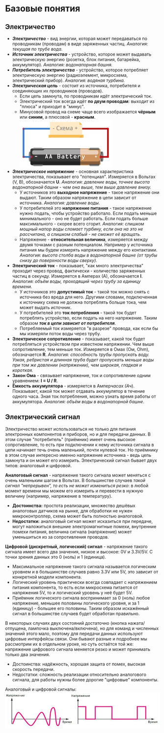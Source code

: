# Базовые понятия

## Электричество

- ***Электричество*** - вид энергии, которая может передаваться по проводникам (проводам) в виде заряженных частиц. *Аналогия: текущая по трубе вода.*  
- ***Источник электричества*** - устройство, которое может выдавать электрическую энергию (розетка, блок питания, батарейка, аккумулятор). *Аналогия: водонапорная башня.*  
- ***Потребитель электричества*** - устройство, которое потребляет электрическую энергию (радиоэлемент, микросхема, электрический прибор). *Аналогия: водяная турбина.*  
- ***Электрическая цепь*** - состоит из источника, потребителя и соединяющих их проводников (проводов).
  - Если цепь замкнута, по проводникам идёт электрический ток.
  - Электрический ток всегда идёт **по двум проводам**: выходит из "плюса" и приходит в "минус".  
  - Минусовой провод на схеме чаще всего изображается **чёрным** или **синим**, а плюсовой - **красным**.  
![Электрическая цепь](images/el-circ.png "Электрическая цепь")  
- ***Электрическое напряжение*** - основная характеристика электричества, показывает его "потенциал". Измеряется в Вольтах (V, В), обозначается **U**. *Аналогия: давление воды, точнее высота водонапорной башни - чем она выше, тем выше давление внизу.*  
  - У источников это **выходное напряжение** - такое напряжение они выдают.   Таким образом напряжение в цепи зависит от источника. *Аналогия: давление воды.*  
  - У потребителей это **напряжение питания** - такое напряжение нужно подать, чтобы устройство работало. Если подать меньше минимального - оно не будет работать. Если подать больше максимального - скорее всего сгорит. *Аналогия: слишком мощный напор воды сломает турбину, если она на это не рассчитана, а слишком слабый - не сможет её вращать.*
  - Напряжение - **относительная величина**, измеряется между двумя точками с разным потенциалом. Например у источника питания мы будем измерять напряжение между его контактами. *Аналогия: высота столба воды в водонапорной башне (от трубы снизу до поверхности воды сверху).*  
- **Электрический ток** - показывает, "как много электричества" проходит через провод, фактически - количество заряженных частиц в секунду. Измеряется в Амперах (А), обозначается **I**. *Аналогия: объём воды, проходящий через трубу за единицу времени.*  
  - У источников это **допустимый ток** - такой ток можно снять с источника без вреда для него. Другими словами, подключенная к источнику схема не должна потреблять больше тока, чем может выдать источник.
  - У потребителей это **ток потребления** - такой ток будет потреблять устройство, если подать на него напряжение. Таким образом ***ток в цепи зависит от потребителя***.
  - Потребляемый ток измеряется "в разрезе" провода, как если бы мы измеряли поток воды через трубу.
- **Электрическое сопротивление** - показывает, какой ток будет потребляться устройством при известном напряжении. Чем выше сопротивление, тем меньше ток. Измеряется в Омах (Ом, Ohm), обозначается **R**. *Аналогия: способность трубы пропускать воду. Узкая, ребристая и длинная труба будет пропускать меньше воды при том же давлении (напряжении), чем широкая, гладкая и короткая.*  
- **Закон Ома** - связывает напряжение, ток и сопротивление одним уравнением: **I = U / R**.
- **Ёмкость аккумулятора** - измеряется в Ампер*часах (А*ч). Показывает, какой ток может отдавать аккумулятор в течение одного часа. Зная ток потребления, можно узнать время работы от аккумулятора. *Аналогия: объём воды в водонапорной башне*.  

## Электрический сигнал  

Электричество может использоваться не только для питания электронных компонентов и приборов, но и для передачи данных. В этом случае "потребитель" (приёмник) имеет очень высокое сопротивление, то есть при подключении к нему источника сигнала в цепи начинает течь очень маленький, почти нулевой ток. Но приёмнику в этом случае интересно именно напряжение источника - ведь цепь замкнута и он может его измерить. Электрический сигнал бывает двух типов: аналоговый и цифровой.

**Аналоговый сигнал** - напряжение такого сигнала может меняться с очень маленьким шагом в Вольтах. В большинстве случаев *такой сигнал "непрерывен", то есть не может измениться резко*: в любой момент времени мы можем его измерить и перевести в нужную величину (например, напряжение в температуру).

- **Достоинства:** простота реализации, множество дешёвых аналоговых датчиков на рынке, для обработки не нужен микроконтроллер, схема может быть полностью аналоговой.
- **Недостатки:** аналоговый сигнал может исказиться при передаче, могут наложиться внешние электромагнитные помехи, внутренние помехи питания, величина сигнала (напряжение) может уменьшиться из за сопротивления проводов.  

**Цифровой (дискретный, логический) сигнал** - напряжение такого сигнала имеет всего два значения, низкое и высокое: 0V и 3.3V/5V. С точки зрения данных это 0 (ноль) и 1 (единица).

- Максимальное напряжение такого сигнала называется логическим уровнем и в большинстве случаев равно 3.3V или 5V, это зависит от конкретной модели компонента.  
- Логический уровень практически всегда совпадает с напряжением питания компонента, то есть если микросхема питается от напряжения 5V, то и логический уровень у неё будет 5V.  
- Приёмник логического сигнала воспринимает за 0 (ноль) любое напряжение, меньшее половины логического уровня, и за 1 (единицу) - большее его половины. Таким образом искажённый сигнал в большинстве случаев будет обработан правильно.  

В некоторых случаях двух состояний достаточно (кнопка нажата/отпущена, лампочка выключена/включена), но для команд и численных значений этого мало, поэтому для передачи данных используют цифровые интерфейсы связи. Они бывают разные и подробнее мы рассмотрим их в отдельном уроке, но суть остаётся той же: напряжение цифрового сигнала меняется резко и может принимать только два значения.

- Достоинства: надёжность, хорошая защита от помех, высокая скорость передачи.  
- Недостатки: сложность реализации относительно аналогового сигнала, для работы нужны более дорогие "цифровые" компоненты.  

Аналоговый и цифровой сигналы:
![alt text](images/an-and-dig-sig.png "Аналоговый и цифровой сигналы")